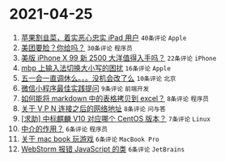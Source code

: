 # 2021-04-25

1. [苹果割韭菜，着实恶心忠实 iPad 用户](https://www.v2ex.com/t/773032) `40条评论` `Apple`
1. [美团要脸？你给吗？](https://www.v2ex.com/t/773020) `30条评论` `程序员`
1. [美版 iPhone X 99 新 2500 大洋值得入手吗？](https://www.v2ex.com/t/773019) `22条评论` `iPhone`
1. [mbp 上输入法切换大小写的困扰](https://www.v2ex.com/t/773030) `16条评论` `Apple`
1. [五一会一直调休么。。。没机会改了么](https://www.v2ex.com/t/773047) `10条评论` `北京`
1. [微信小程序最佳实践提问](https://www.v2ex.com/t/773031) `9条评论` `前端开发`
1. [如何能将 markdown 中的表格拷贝到 excel？](https://www.v2ex.com/t/773040) `8条评论` `程序员`
1. [关于 V P N 连接之后的网络地址](https://www.v2ex.com/t/773021) `8条评论` `问与答`
1. [[求助] 中标麒麟 V10 对应哪个 CentOS 版本？](https://www.v2ex.com/t/773027) `7条评论` `Linux`
1. [中介的作用？](https://www.v2ex.com/t/773051) `6条评论` `程序员`
1. [关于 mac book 玩游戏](https://www.v2ex.com/t/773035) `6条评论` `MacBook Pro`
1. [WebStorm 报错 JavaScript 的类](https://www.v2ex.com/t/773018) `6条评论` `JetBrains`
